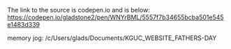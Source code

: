 
The link to the source is codepen.io and is below:
https://codepen.io/gladstone2/pen/WNYrBML/5557f7b34655bcba501e545e1483d339



memory jog:
/c/Users/glads/Documents/KGUC_WEBSITE_FATHERS-DAY
